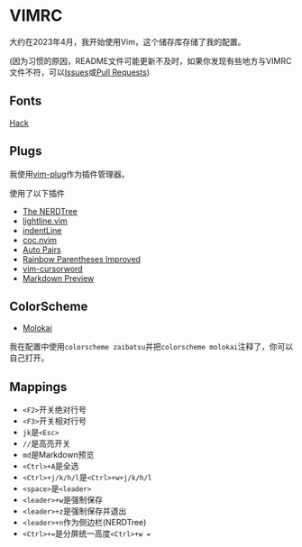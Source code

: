 # VIMRC
大约在2023年4月，我开始使用Vim，这个储存库存储了我的配置。

(因为习惯的原因，README文件可能更新不及时，如果你发现有些地方与VIMRC文件不符，可以[Issues](https://github.com/ZiChenStudio/vimrc/issues)或[Pull Requests](https://github.com/ZiChenStudio/vimrc/pulls))

## Fonts

[Hack](https://github.com/source-foundry/Hack)

## Plugs

我使用[vim-plug](https://github.com/junegunn/vim-plug)作为插件管理器。

使用了以下插件

- [The NERDTree](https://github.com/preservim/nerdtree)
- [lightline.vim](https://github.com/itchyny/lightline.vim)
- [indentLine](https://github.com/Yggdroot/indentLine)
- [coc.nvim](https://github.com/neoclide/coc.nvim)
- [Auto Pairs](https://github.com/jiangmiao/auto-pairs)
- [Rainbow Parentheses Improved](https://github.com/luochen1990/rainbow)
- [vim-cursorword](https://github.com/itchyny/vim-cursorword)
- [Markdown Preview](https://github.com/iamcco/markdown-preview.nvim)

## ColorScheme

- [Molokai](https://github.com/tomasr/molokai)

我在配置中使用`colorscheme zaibatsu`并把`colorscheme molokai`注释了，你可以自己打开。

## Mappings

- `<F2>`开关绝对行号
- `<F3>`开关相对行号
- `jk`是`<Esc>`
- `//`是高亮开关
- `md`是Markdown预览
- `<Ctrl>+A`是全选
- `<Ctrl>+j/k/h/l`是`<Ctrl>+w+j/k/h/l`
- `<space>`是`<leader>`
- `<leader>+w`是强制保存
- `<leader>+z`是强制保存并退出
- `<leader>+n`作为侧边栏(NERDTree)
- `<Ctrl>+=`是分屏统一高度`<Ctrl>+w =`
